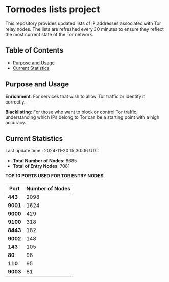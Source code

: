 # Tornodes lists project

This repository provides updated lists of IP addresses associated with Tor relay nodes. The lists are refreshed every 30 minutes to ensure they reflect the most current state of the Tor network.

## Table of Contents

- [Purpose and Usage](#purpose-and-usage)
- [Current Statistics](#current-statistics)


## Purpose and Usage

**Enrichment**: For services that wish to allow Tor traffic or identify it correctly.

**Blacklisting**: For those who want to block or control Tor traffic, understanding which IPs belong to Tor can be a starting point with a high accuracy.

## Current Statistics

Last update time : 2024-11-20 15:30:06 UTC

- **Total Number of Nodes**: 8685
- **Total of Entry Nodes**: 7081

**TOP 10 PORTS USED FOR TOR ENTRY NODES**

| **Port** | **Number of Nodes** |
|------|-----------------|
| **443**   | 2098  |
| **9001**   | 1624  |
| **9000**   | 429  |
| **9100**   | 318  |
| **8443**   | 182  |
| **9002**   | 148  |
| **143**   | 105  |
| **80**   | 98  |
| **110**   | 95  |
| **9003**   | 81  |

